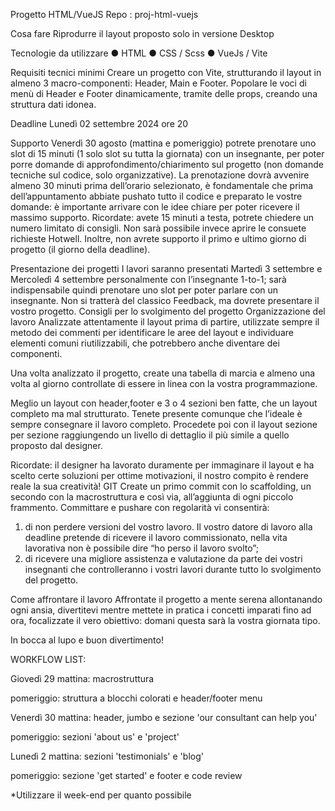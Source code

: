 Progetto HTML/VueJS
Repo : proj-html-vuejs

Cosa fare
Riprodurre il layout proposto solo in versione Desktop

Tecnologie da utilizzare
● HTML
● CSS / Scss
● VueJs / Vite

Requisiti tecnici minimi
Creare un progetto con Vite, strutturando il layout in almeno 3 macro-componenti:
Header, Main e Footer.
Popolare le voci di menù di Header e Footer dinamicamente, tramite delle props, creando
una struttura dati idonea.

Deadline
Lunedì 02 settembre 2024 ore 20

Supporto
Venerdì 30 agosto (mattina e pomeriggio) potrete prenotare uno slot di 15 minuti (1 solo slot su tutta la giornata) con un insegnante, per poter porre domande di approfondimento/chiarimento sul progetto (non domande tecniche sul codice, solo organizzative).
La prenotazione dovrà avvenire almeno 30 minuti prima dell’orario selezionato, è
fondamentale che prima dell’appuntamento abbiate pushato tutto il codice e preparato le
vostre domande: è importante arrivare con le idee chiare per poter ricevere il massimo
supporto.
Ricordate: avete 15 minuti a testa, potrete chiedere un numero limitato di consigli.
Non sarà possibile invece aprire le consuete richieste Hotwell.
Inoltre, non avrete supporto il primo e ultimo giorno di progetto (il giorno della
deadline).

Presentazione dei progetti
I lavori saranno presentati Martedì 3 settembre e Mercoledì 4 settembre personalmente con l’insegnante 1-to-1; sarà indispensabile quindi prenotare uno slot per poter parlare con un insegnante.
Non si tratterà del classico Feedback, ma dovrete presentare il vostro progetto.
Consigli per lo svolgimento del progetto
Organizzazione del lavoro
Analizzate attentamente il layout prima di partire, utilizzate sempre il metodo dei commenti
per identificare le aree del layout e individuare elementi comuni riutilizzabili, che potrebbero
anche diventare dei componenti.

Una volta analizzato il progetto, create una tabella di marcia e almeno una volta al giorno
controllate di essere in linea con la vostra programmazione.

Meglio un layout con header,footer e 3 o 4 sezioni ben fatte, che un layout completo ma mal
strutturato. Tenete presente comunque che l’ideale è sempre consegnare il lavoro completo.
Procedete poi con il layout sezione per sezione raggiungendo un livello di dettaglio il più
simile a quello proposto dal designer.

Ricordate: il designer ha lavorato duramente per immaginare il layout e ha scelto certe
soluzioni per ottime motivazioni, il nostro compito è rendere reale la sua creatività!
GIT
Create un primo commit con lo scaffolding, un secondo con la macrostruttura e così via,
all’aggiunta di ogni piccolo frammento.
Committare e pushare con regolarità vi consentirà:
1. di non perdere versioni del vostro lavoro. Il vostro datore di lavoro alla deadline
pretende di ricevere il lavoro commissionato, nella vita lavorativa non è possibile dire
“ho perso il lavoro svolto”;
2. di ricevere una migliore assistenza e valutazione da parte dei vostri insegnanti che
controlleranno i vostri lavori durante tutto lo svolgimento del progetto.

Come affrontare il lavoro
Affrontate il progetto a mente serena allontanando ogni ansia, divertitevi mentre mettete in
pratica i concetti imparati fino ad ora, focalizzate il vero obiettivo: domani questa sarà la
vostra giornata tipo.

In bocca al lupo e buon divertimento!



WORKFLOW LIST:

Giovedì 29
mattina:
macrostruttura

pomeriggio:
struttura a blocchi colorati e header/footer menu

Venerdì 30 
mattina:
header, jumbo e sezione 'our consultant can help you' 

pomeriggio:
sezioni 'about us' e 'project'

Lunedì 2
mattina:
sezioni 'testimonials' e 'blog'

pomeriggio:
sezione 'get started' e footer e code review

*Utilizzare il week-end per quanto possibile




